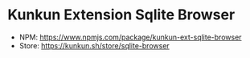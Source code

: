 # Kunkun Extension Sqlite Browser

- NPM: https://www.npmjs.com/package/kunkun-ext-sqlite-browser
- Store: https://kunkun.sh/store/sqlite-browser
